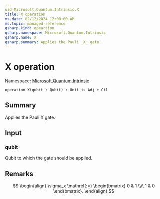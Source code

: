 ```yaml
---
uid Microsoft.Quantum.Intrinsic.X
title: X operation
ms.date: 02/12/2024 12:00:00 AM
ms.topic: managed-reference
qsharp.kind: opeartion
qsharp.namespace: Microsoft.Quantum.Intrinsic
qsharp.name: X
qsharp.summary: Applies the Pauli _X_ gate.
---
```


# X operation

Namespace: [Microsoft.Quantum.Intrinsic](xref:Microsoft.Quantum.Intrinsic)

```qsharp
operation X(qubit : Qubit) : Unit is Adj + Ctl
```

## Summary
Applies the Pauli _X_ gate.

## Input
### qubit
Qubit to which the gate should be applied.

## Remarks
$$
\begin{align}
    \sigma_x \mathrel{:=}
    \begin{bmatrix}
        0 & 1 \\\\
        1 & 0
    \end{bmatrix}.
\end{align}
$$
